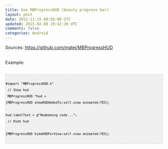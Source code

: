 ```yaml
---
title: Use MBProgressHUD (beauty progress bar)
layout: post
date: 2012-11-15 00:56:00 UTC
updated: 2015-02-08 19:42:30 UTC
comments: false
categories: Android
---
```

Sources:&nbsp;<a href="https://github.com/matej/MBProgressHUD">https://github.com/matej/MBProgressHUD</a><br /><div><br />Example:<br /><br /><pre style="background-image: URL(http://2.bp.blogspot.com/_z5ltvMQPaa8/SjJXr_U2YBI/AAAAAAAAAAM/46OqEP32CJ8/s320/codebg.gif); background: #f0f0f0; border: 1px dashed #CCCCCC; color: black; font-family: arial; font-size: 12px; height: auto; line-height: 20px; overflow: auto; padding: 0px; text-align: left; width: 99%;"><code style="color: black; word-wrap: normal;"> #import "MBProgressHUD.h"  <br /> // Show hud  <br /> MBProgressHUD *hud = [MBProgressHUD showHUDAddedTo:self.view animated:YES];  <br /> hud.labelText = @"Redeeming code...";  <br /> // Hide hud  <br /> [MBProgressHUD hideHUDForView:self.view animated:YES];  <br /></code></pre></div>